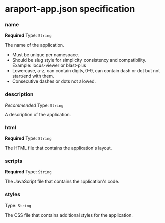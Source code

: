 # araport-app.json specification

### name

**Required**
Type: `String`

The name of the application.

- Must be unique per namespace.
- Should be slug style for simplicity, consistency and compatibility. Example: locus-viewer or blast-plus
- Lowercase, a-z, can contain digits, 0-9, can contain dash or dot but not start/end with them.
- Consecutive dashes or dots not allowed.

### description

*Recommended*
Type: `String`

A description of the application.

### html

**Required**
Type: `String`

The HTML file that contains the application's layout.

### scripts

**Required**
Type: `String`

The JavaScript file that contains the application's code.

### styles

Type: `String`

The CSS file that contains additional styles for the application.
